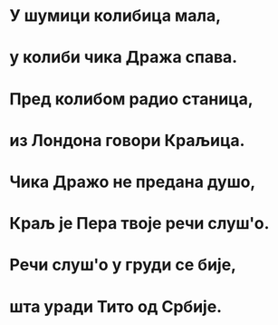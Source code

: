 # У шумици колибица мала,
# у колиби чика Дража спава.

# Пред колибом радио станица,
# из Лондона говори Краљица.

# Чика Дражо не предана душо,
# Краљ је Пера твоје речи слуш'о.

# Речи слуш'о у груди се бије,
# шта уради Тито од Србије.
